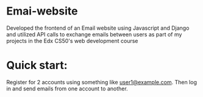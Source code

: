 # Emai-website

Developed the frontend of an Email website using Javascript and Django and utilized API calls to exchange emails between users as part of my projects in the Edx CS50's web development course

# Quick start:

Register for 2 accounts using something like user1@example.com. Then log in and send emails from one account to another.
